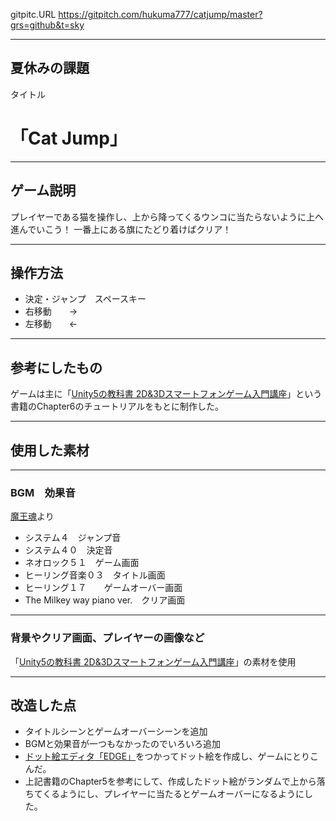 
gitpitc.URL
https://gitpitch.com/hukuma777/catjump/master?grs=github&t=sky

--- 
## 夏休みの課題

  タイトル
 # 「Cat Jump」
---

 ## ゲーム説明
 プレイヤーである猫を操作し、上から降ってくるウンコに当たらないように上へ進んでいこう！
 一番上にある旗にたどり着けばクリア！
 
---
 ## 操作方法
 - 決定・ジャンプ　スペースキー
 - 右移動　　→
 - 左移動　　←
---



 ## 参考にしたもの
 
 ゲームは主に「[Unity5の教科書 2D&3Dスマートフォンゲーム入門講座](https://www.amazon.co.jp/Unity5%E3%81%AE%E6%95%99%E7%A7%91%E6%9B%B8-2D-3D%E3%82%B9%E3%83%9E%E3%83%BC%E3%83%88%E3%83%95%E3%82%A9%E3%83%B3%E3%82%B2%E3%83%BC%E3%83%A0%E5%85%A5%E9%96%80%E8%AC%9B%E5%BA%A7-Entertainment-IDEA/dp/4797386797/ref=sr_1_2?s=books&ie=UTF8&qid=1504441827&sr=1-2&keywords=unity%E3%80%80%E6%95%99%E7%A7%91%E6%9B%B8)」という書籍のChapter6のチュートリアルをもとに制作した。

---
 
 ## 使用した素材

---
 ### BGM　効果音
 
  [魔王魂](http://maoudamashii.jokersounds.com/)より
- システム４　ジャンプ音
- システム４０　決定音
- ネオロック５１　ゲーム画面
- ヒーリング音楽０３　タイトル画面
- ヒーリング１７　　ゲームオーバー画面
- The Milkey way piano ver.　クリア画面


---
### 背景やクリア画面、プレイヤーの画像など
「[Unity5の教科書 2D&3Dスマートフォンゲーム入門講座](https://www.amazon.co.jp/Unity5%E3%81%AE%E6%95%99%E7%A7%91%E6%9B%B8-2D-3D%E3%82%B9%E3%83%9E%E3%83%BC%E3%83%88%E3%83%95%E3%82%A9%E3%83%B3%E3%82%B2%E3%83%BC%E3%83%A0%E5%85%A5%E9%96%80%E8%AC%9B%E5%BA%A7-Entertainment-IDEA/dp/4797386797/ref=sr_1_2?s=books&ie=UTF8&qid=1504441827&sr=1-2&keywords=unity%E3%80%80%E6%95%99%E7%A7%91%E6%9B%B8)」の素材を使用


---
## 改造した点

 - タイトルシーンとゲームオーバーシーンを追加
 - BGMと効果音が一つもなかったのでいろいろ追加
 - [ドット絵エディタ「EDGE」](http://takabosoft.com/edge)をつかってドット絵を作成し、ゲームにとりこんだ。
 - 上記書籍のChapter5を参考にして、作成したドット絵がランダムで上から落ちてくるようにし、プレイヤーに当たるとゲームオーバーになるようにした。
 

